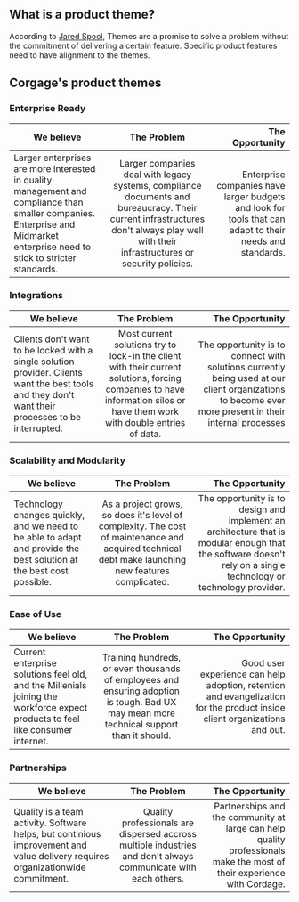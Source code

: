 ## What is a product theme?
According to [Jared Spool](https://medium.com/uie-brain-sparks/themes-a-small-change-to-product-roadmaps-with-large-effects-a9a9a496b800), Themes are a promise to solve a problem without the commitment of delivering a certain feature. Specific product features need to have alignment to the themes. 

## Corgage's product themes

### Enterprise Ready
| We believe    | The Problem   | The Opportunity |
| ------------- |:-------------:| -------------:|
| Larger enterprises are more interested in quality management and compliance than  smaller companies. Enterprise and Midmarket enterprise need to stick to stricter standards. | Larger companies deal with legacy systems, compliance documents and bureaucracy. Their current infrastructures don't always play well with their infrastructures or security policies. | Enterprise companies have larger budgets and look for tools that can adapt to their needs and standards.|

### Integrations
| We believe    | The Problem   | The Opportunity |
| ------------- |:-------------:| -------------:|
| Clients don't want to be locked with a single solution provider. Clients want the best tools and they don't want their processes to be interrupted.| Most current solutions try to lock-in the client with their current solutions, forcing companies to have information silos or have them work with double entries of data.| The opportunity is to connect with solutions currently being used at our client organizations to become ever more present in their internal processes|


### Scalability and Modularity
| We believe    | The Problem   | The Opportunity |
| ------------- |:-------------:| -------------:|
| Technology changes quickly, and we need to be able to adapt and provide the best solution at the best cost possible.| As a project grows, so does it's level of complexity. The cost of maintenance and acquired technical debt make launching new features complicated.| The opportunity is to design and implement an architecture that is modular enough that the software doesn't rely on a single technology or technology provider.|

### Ease of Use
| We believe    | The Problem   | The Opportunity |
| ------------- |:-------------:| -------------:|
| Current enterprise solutions feel old, and the Millenials joining the workforce expect products to feel like consumer internet.| Training hundreds, or even thousands of employees and ensuring adoption is tough. Bad UX may mean more technical support than it should.| Good user experience can help adoption, retention and evangelization for the product inside client organizations and out.|


### Partnerships
| We believe    | The Problem   | The Opportunity |
| ------------- |:-------------:| -------------:|
|Quality is a team activity. Software helps, but continious improvement and value delivery requires organizationwide commitment.|Quality professionals are dispersed accross multiple industries and don't always communicate with each others.| Partnerships and the community at large can help quality professionals make the most of their experience with Cordage.|
